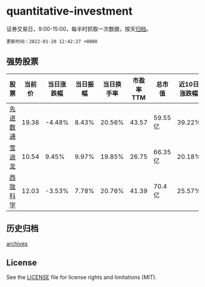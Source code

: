 # quantitative-investment

证券交易日，9:00-15:00，每半时抓取一次数据，按天[归档](archives)。

`更新时间：2022-01-20 12:42:27 +0800`

## 强势股票

|股票|当前价|当日涨跌幅|当日振幅|当日换手率|市盈率TTM|总市值|近10日涨跌幅|
|----|----|----|----|----|----|----|----|
|[先进数通](https://xueqiu.com/S/SZ300541)|19.38|-4.48%|8.43%|20.56%|43.57|59.55亿|39.22%|
|[雪迪龙](https://xueqiu.com/S/SZ002658)|10.54|9.45%|9.97%|19.85%|26.75|66.35亿|20.18%|
|[西陇科学](https://xueqiu.com/S/SZ002584)|12.03|-3.53%|7.78%|20.76%|41.39|70.4亿|25.57%|

## 历史归档

[archives](archives)

## License

See the [LICENSE](LICENSE) file for license rights and limitations (MIT).